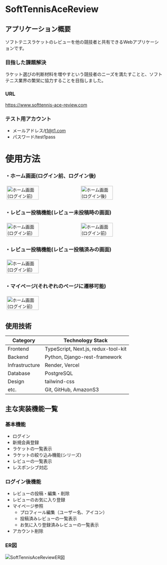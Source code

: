 # SoftTennisAceReview
## アプリケーション概要
ソフトテニスラケットのレビューを他の競技者と共有できるWebアプリケーションです。
### 目指した課題解決
ラケット選びの判断材料を増やすという競技者のニーズを満たすことと、ソフトテニス業界の繁栄に協力することを目指しました。

### URL
https://www.softtennis-ace-review.com
### テスト用アカウント
- メールアドレス/t1@t1.com
- パスワード/test1pass

# 使用方法
### ・ホーム画面(ログイン前、ログイン後)
<div style="display: flex; flex-wrap: wrap;">
  <img style="width: 45%; margin: 1%;" alt="ホーム画面(ログイン前)" 
    src="https://github.com/Sho-Kawa0501/shopping-site-json/assets/120151638/9f8367e7-288b-47cd-a296-1464be90aa0c">
  <img style="width: 45%; margin: 1%;"alt="ホーム画面(ログイン後)" 
    src="https://github.com/Sho-Kawa0501/shopping-site-json/assets/120151638/efadf2e1-6a69-4467-bce5-68e2202fb240">  
</div>

### ・レビュー投稿機能(レビュー未投稿時の画面)
<div style="display: flex; flex-wrap: wrap;">
 <img style="width: 45%; margin: 1%;" alt="ホーム画面(ログイン前)" 
  src="https://github.com/Sho-Kawa0501/shopping-site-json/assets/120151638/5a06c854-e16d-4685-a3f5-2ca2251a2d89">
 <img style="width: 45%; margin: 1%;" alt="ホーム画面(ログイン前)" 
  src="https://github.com/Sho-Kawa0501/shopping-site-json/assets/120151638/483604c7-ecdd-4d36-80b4-00d14ebfdf3e">
</div>

### ・レビュー投稿機能(レビュー投稿済みの画面)
<div style="display: flex; flex-wrap: wrap;">
 <img style="width: 45%; margin: 1%;" alt="ホーム画面(ログイン前)" 
  src="https://github.com/Sho-Kawa0501/shopping-site-json/assets/120151638/830a69d5-af92-4fcb-8fa4-4ab6c40dfc8d">
</div>

### ・マイページ(それぞれのページに遷移可能)
<div style="display: flex; flex-wrap: wrap;">
 <img style="width: 45%; margin: 1%;" alt="ホーム画面(ログイン前)" 
  src="https://github.com/Sho-Kawa0501/shopping-site-json/assets/120151638/9e78559d-5b47-4d1d-8ad2-2a32479c83ce">
</div>

## 使用技術
| Category          | Technology Stack                          |
| ----------------- | ----------------------------------------- |
| Frontend          | TypeScript, Next.js, redux-tool-kit       |
| Backend           | Python, Django-rest-framework             |
| Infrastructure    | Render, Vercel                            |
| Database          | PostgreSQL                                |
| Design            | tailwind-css                              |
| etc.              | Git, GitHub, AmazonS3                     |

## 主な実装機能一覧
### 基本機能
- ログイン
- 新規会員登録
- ラケットの一覧表示
- ラケットの絞り込み機能(シリーズ)
- レビューの一覧表示
- レスポンシブ対応
### ログイン後機能
- レビューの投稿・編集・削除
- レビューのお気に入り登録
- マイページ参照
  - プロフィール編集（ユーザー名、アイコン）
  - 投稿済みレビューの一覧表示
  - お気に入り登録済みレビューの一覧表示
- アカウント削除

### ER図
![SoftTennisAceReviewER図](https://github.com/Sho-Kawa0501/shopping-site-json/assets/120151638/1647bdfc-f147-4f13-9f47-83b6c82592a7)
